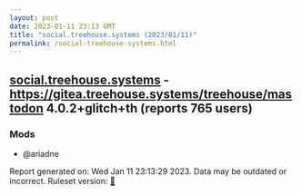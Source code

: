```yaml
---
layout: post
date: 2023-01-11 23:13 GMT
title: "social.treehouse.systems (2023/01/11)"
permalink: /social-treehouse-systems.html
---
```



## [social.treehouse.systems](https://social.treehouse.systems) - https://gitea.treehouse.systems/treehouse/mastodon 4.0.2+glitch+th (reports 765 users)

### Mods
 * @ariadne

Report generated on: Wed Jan 11 23:13:29 2023. Data may be outdated or incorrect.
Ruleset version: [🧁](/version-cupcake)
